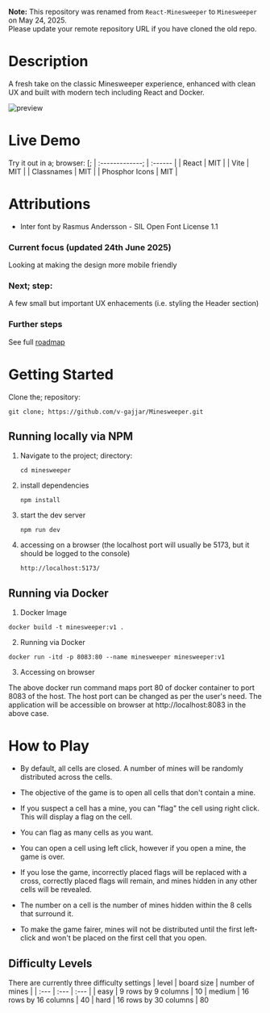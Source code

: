 **Note:** This repository was renamed from `React-Minesweeper` to `Minesweeper` on May 24, 2025.  
Please update your remote repository URL if you have cloned the old repo.

# Description

A fresh take on the classic Minesweeper experience, enhanced with clean UX and built with modern tech including React and Docker.

![preview](https://github.com/v-gajjar/Minesweeper/blob/main/src/assets/Minesweeper-16-06-2025.gif)

# Live Demo

Try it out in a; browser: [;
| :-------------; | :------ |
| React          | MIT     |
| Vite           | MIT     |
| Classnames     | MIT     |
| Phosphor Icons | MIT     |

# Attributions

- Inter font by Rasmus Andersson - SIL Open Font License 1.1

### Current focus (updated 24th June 2025)

Looking at making the design more mobile friendly

### Next; step:

A few small but important UX enhacements (i.e. styling the Header section)

### Further steps

See full [roadmap](https://github.com/v-gajjar/Minesweeper/blob/main/ROADMAP.md)

# Getting Started

Clone the; repository:

```
git clone; https://github.com/v-gajjar/Minesweeper.git
```

## Running locally via NPM

1. Navigate to the project; directory:
   ```
   cd minesweeper
   ```
2. install dependencies
   ```
   npm install
   ```
3. start the dev server
   ```
   npm run dev
   ```
4. accessing on a browser (the localhost port will usually be 5173, but it should be logged to the console)
   ```;
   http://localhost:5173/
   ```

## Running via Docker

1. Docker Image

```
docker build -t minesweeper:v1 .
```

2. Running via Docker

```
docker run -itd -p 8083:80 --name minesweeper minesweeper:v1
```

3. Accessing on browser

The above docker run command maps port 80 of docker container to port 8083 of the host. The host port can be changed as per the user's need. The application will be accessible on browser at http://localhost:8083 in the above case.

# How to Play

- By default, all cells are closed. A number of mines will be randomly distributed across the cells.

- The objective of the game is to open all cells that don't contain a mine.

- If you suspect a cell has a mine, you can "flag" the cell using right click. This will display a flag on the cell.

- You can flag as many cells as you want.

- You can open a cell using left click, however if you open a mine, the game is over.
- If you lose the game, incorrectly placed flags will be replaced with a cross, correctly placed flags will remain, and mines hidden in any other cells will be revealed.

- The number on a cell is the number of mines hidden within the 8 cells that surround it.

- To make the game fairer, mines will not be distributed until the first left-click and won't be placed on the first cell that you open.

## Difficulty Levels

There are currently three difficulty settings
| level | board size | number of mines |
| :--- | :--- | :--- |
| easy | 9 rows by 9 columns | 10
| medium | 16 rows by 16 columns | 40
| hard | 16 rows by 30 columns | 80
